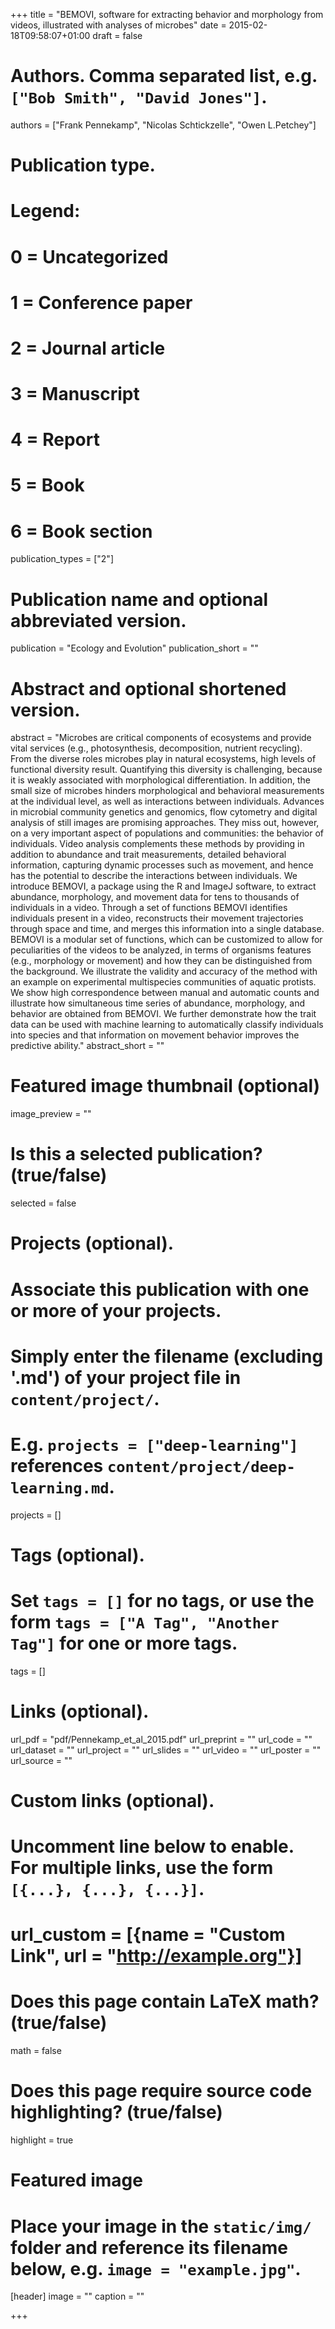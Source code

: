 +++
title = "BEMOVI, software for extracting behavior and morphology from videos, illustrated with analyses of microbes"
date = 2015-02-18T09:58:07+01:00
draft = false

# Authors. Comma separated list, e.g. `["Bob Smith", "David Jones"]`.
authors = ["Frank Pennekamp", "Nicolas Schtickzelle", "Owen L.Petchey"]

# Publication type.
# Legend:
# 0 = Uncategorized
# 1 = Conference paper
# 2 = Journal article
# 3 = Manuscript
# 4 = Report
# 5 = Book
# 6 = Book section
publication_types = ["2"]

# Publication name and optional abbreviated version.
publication = "Ecology and Evolution"
publication_short = ""

# Abstract and optional shortened version.
abstract = "Microbes are critical components of ecosystems and provide vital services (e.g., photosynthesis, decomposition, nutrient recycling). From the diverse roles microbes play in natural ecosystems, high levels of functional diversity result. Quantifying this diversity is challenging, because it is weakly associated with morphological differentiation. In addition, the small size of microbes hinders morphological and behavioral measurements at the individual level, as well as interactions between individuals. Advances in microbial community genetics and genomics, flow cytometry and digital analysis of still images are promising approaches. They miss out, however, on a very important aspect of populations and communities: the behavior of individuals. Video analysis complements these methods by providing in addition to abundance and trait measurements, detailed behavioral information, capturing dynamic processes such as movement, and hence has the potential to describe the interactions between individuals. We introduce BEMOVI, a package using the R and ImageJ software, to extract abundance, morphology, and movement data for tens to thousands of individuals in a video. Through a set of functions BEMOVI identifies individuals present in a video, reconstructs their movement trajectories through space and time, and merges this information into a single database. BEMOVI is a modular set of functions, which can be customized to allow for peculiarities of the videos to be analyzed, in terms of organisms features (e.g., morphology or movement) and how they can be distinguished from the background. We illustrate the validity and accuracy of the method with an example on experimental multispecies communities of aquatic protists. We show high correspondence between manual and automatic counts and illustrate how simultaneous time series of abundance, morphology, and behavior are obtained from BEMOVI. We further demonstrate how the trait data can be used with machine learning to automatically classify individuals into species and that information on movement behavior improves the predictive ability."
abstract_short = ""

# Featured image thumbnail (optional)
image_preview = ""

# Is this a selected publication? (true/false)
selected = false

# Projects (optional).
#   Associate this publication with one or more of your projects.
#   Simply enter the filename (excluding '.md') of your project file in `content/project/`.
#   E.g. `projects = ["deep-learning"]` references `content/project/deep-learning.md`.
projects = []

# Tags (optional).
#   Set `tags = []` for no tags, or use the form `tags = ["A Tag", "Another Tag"]` for one or more tags.
tags = []

# Links (optional).
url_pdf = "pdf/Pennekamp_et_al_2015.pdf"
url_preprint = ""
url_code = ""
url_dataset = ""
url_project = ""
url_slides = ""
url_video = ""
url_poster = ""
url_source = ""

# Custom links (optional).
#   Uncomment line below to enable. For multiple links, use the form `[{...}, {...}, {...}]`.
# url_custom = [{name = "Custom Link", url = "http://example.org"}]

# Does this page contain LaTeX math? (true/false)
math = false

# Does this page require source code highlighting? (true/false)
highlight = true

# Featured image
# Place your image in the `static/img/` folder and reference its filename below, e.g. `image = "example.jpg"`.
[header]
image = ""
caption = ""

+++
